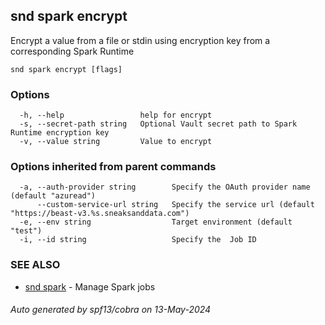 ## snd spark encrypt

Encrypt a value from a file or stdin using encryption key from a corresponding Spark Runtime

```
snd spark encrypt [flags]
```

### Options

```
  -h, --help                 help for encrypt
  -s, --secret-path string   Optional Vault secret path to Spark Runtime encryption key
  -v, --value string         Value to encrypt
```

### Options inherited from parent commands

```
  -a, --auth-provider string        Specify the OAuth provider name (default "azuread")
      --custom-service-url string   Specify the service url (default "https://beast-v3.%s.sneaksanddata.com")
  -e, --env string                  Target environment (default "test")
  -i, --id string                   Specify the  Job ID
```

### SEE ALSO

* [snd spark](snd_spark.md)	 - Manage Spark jobs

###### Auto generated by spf13/cobra on 13-May-2024
